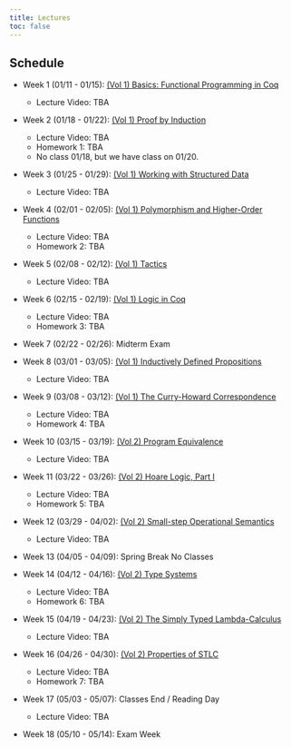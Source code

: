 ```yaml
---
title: Lectures
toc: false
---
```


## Schedule

- Week 1 (01/11 - 01/15): [(Vol 1) Basics: Functional Programming in Coq](https://softwarefoundations.cis.upenn.edu/lf-current/Basics.html)
  - Lecture Video: TBA

- Week 2 (01/18 - 01/22): [(Vol 1) Proof by Induction](https://softwarefoundations.cis.upenn.edu/lf-current/Induction.html)
  - Lecture Video: TBA
  - Homework 1: TBA
  - No class 01/18, but we have class on 01/20.  
  
- Week 3 (01/25 - 01/29): [(Vol 1) Working with Structured Data](https://softwarefoundations.cis.upenn.edu/lf-current/Lists.html)
  - Lecture Video: TBA
  
- Week 4 (02/01 - 02/05): [(Vol 1) Polymorphism and Higher-Order Functions](https://softwarefoundations.cis.upenn.edu/lf-current/Poly.html)
  - Lecture Video: TBA
  - Homework 2: TBA
  
- Week 5 (02/08 - 02/12): [(Vol 1) Tactics](https://softwarefoundations.cis.upenn.edu/lf-current/Tactics.html)
  - Lecture Video: TBA
  
- Week 6 (02/15 - 02/19): [(Vol 1) Logic in Coq](https://softwarefoundations.cis.upenn.edu/lf-current/Logic.html)
  - Lecture Video: TBA
  - Homework 3: TBA
  
- Week 7 (02/22 - 02/26): Midterm Exam
  
- Week 8 (03/01 - 03/05): [(Vol 1) Inductively Defined Propositions](https://softwarefoundations.cis.upenn.edu/lf-current/IndProp.html)
  - Lecture Video: TBA
  
- Week 9 (03/08 - 03/12): [(Vol 1) The Curry-Howard Correspondence](https://softwarefoundations.cis.upenn.edu/lf-current/ProofObjects.html)
  - Lecture Video: TBA
  - Homework 4: TBA
  
- Week 10 (03/15 - 03/19): [(Vol 2) Program Equivalence](https://softwarefoundations.cis.upenn.edu/plf-current/Equiv.html)
  - Lecture Video: TBA
  
- Week 11 (03/22 - 03/26): [(Vol 2) Hoare Logic, Part I](https://softwarefoundations.cis.upenn.edu/plf-current/Hoare.html)
  - Lecture Video: TBA
  - Homework 5: TBA
  
- Week 12 (03/29 - 04/02): [(Vol 2) Small-step Operational Semantics](https://softwarefoundations.cis.upenn.edu/plf-current/Smallstep.html)
  - Lecture Video: TBA
  
- Week 13 (04/05 - 04/09): Spring Break No Classes

- Week 14 (04/12 - 04/16): [(Vol 2) Type Systems](https://softwarefoundations.cis.upenn.edu/plf-current/Types.html)
  - Lecture Video: TBA
  - Homework 6: TBA
  
- Week 15 (04/19 - 04/23): [(Vol 2) The Simply Typed Lambda-Calculus](https://softwarefoundations.cis.upenn.edu/plf-current/Stlc.html)
  - Lecture Video: TBA
  
- Week 16 (04/26 - 04/30): [(Vol 2) Properties of STLC](https://softwarefoundations.cis.upenn.edu/plf-current/StlcProp.html)
  - Lecture Video: TBA
  - Homework 7: TBA
  
- Week 17 (05/03 - 05/07): Classes End / Reading Day
  - Lecture Video: TBA
  
- Week 18 (05/10 - 05/14): Exam Week

<!-- Extras if time:

- [(Vol 2) More on the Simply Typed Lambda-Calculus](https://softwarefoundations.cis.upenn.edu/plf-current/MoreStlc.html)
- [(Vol 2) Typing Mutable References](https://softwarefoundations.cis.upenn.edu/plf-current/References.html)

-->
